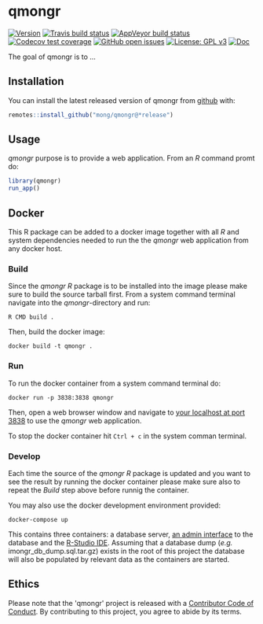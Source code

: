 
# qmongr

<!-- badges: start -->
[![Version](https://img.shields.io/github/v/release/mong/qmongr?sort=semver)](https://github.com/mong/qmongr/releases)
[![Travis build status](https://travis-ci.org/mong/qmongr.svg?branch=master)](https://travis-ci.org/mong/qmongr)
[![AppVeyor build status](https://ci.appveyor.com/api/projects/status/github/mong/qmongr?branch=master&svg=true)](https://ci.appveyor.com/project/mong/qmongr)
[![Codecov test coverage](https://codecov.io/gh/mong/qmongr/branch/master/graph/badge.svg)](https://codecov.io/gh/mong/qmongr?branch=master)
[![GitHub open issues](https://img.shields.io/github/issues/mong/qmongr.svg)](https://github.com/mong/qmongr/issues)
[![License: GPL v3](https://img.shields.io/badge/License-GPLv3-blue.svg)](https://www.gnu.org/licenses/gpl-3.0)
[![Doc](https://img.shields.io/badge/Doc--grey.svg)](https://mong.github.io/qmongr/)
<!-- badges: end -->

The goal of qmongr is to ...

## Installation

You can install the latest released version of qmongr from [github](https://github.com) with:

``` r
remotes::install_github("mong/qmongr@*release")
```

## Usage

_qmongr_ purpose is to provide a web application. From an _R_ command promt do:

``` r
library(qmongr)
run_app()
```

## Docker

This R package can be added to a docker image together with all _R_ and system dependencies needed to run the the _qmongr_ web application from any docker host.

### Build

Since the _qmongr_ _R_ package is to be installed into the image please make sure to build the source tarball first. From a system command terminal navigate into the _qmongr_-directory and run:
```
R CMD build .
```

Then, build the docker image:
```
docker build -t qmongr .
```

### Run

To run the docker container from a system command terminal do:
```
docker run -p 3838:3838 qmongr
```

Then, open a web browser window and navigate to [your localhost at port 3838](http://127.0.0.1:3838) to use the _qmongr_ web application.

To stop the docker container hit ```Ctrl + c``` in the system comman terminal.

### Develop

Each time the source of the _qmongr_ _R_ package is updated and you want to see the result by running the docker container please make sure also to repeat the _Build_ step above before runnig the container.

You may also use the docker development environment provided:
```
docker-compose up
```
This contains three containers: a database server, [an admin interface](http://localhost:8888) to the database and the [R-Studio IDE](http://localhost:8787). Assuming that a database dump (_e.g._ imongr_db_dump.sql.tar.gz) exists in the root of this project the database will also be populated by relevant data as the containers are started.

## Ethics
Please note that the 'qmongr' project is released with a
  [Contributor Code of Conduct](CODE_OF_CONDUCT.md).
  By contributing to this project, you agree to abide by its terms.
